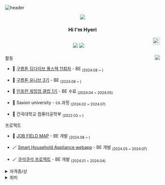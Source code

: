 
![header](https://capsule-render.vercel.app/api?type=wave&color=auto&text=Github%20Hyeri)

<div align="center">
<!--horizontal divider(gradiant)-->
<img src="https://user-images.githubusercontent.com/73097560/115834477-dbab4500-a447-11eb-908a-139a6edaec5c.gif">
  
  ### Hi I'm Hyeri
  
  <img align="right" width="23" src="https://github.com/seondal/seondal/assets/75469131/f3735e2a-2fb1-4e7f-bbea-81f5698213b0" />

  <a href="https://im-not-robot-0.tistory.com/"><img src="https://img.shields.io/badge/Hyeri.blog-3DDC84?style=badge&logo=Velog&logoColor=white"/></a> <a href="https://clear-wax-441.notion.site/Project-ReadMe-3046b186ffa64aafa26ca19a3e9ff8d9?pvs=74"><img src="https://img.shields.io/badge/Projects-735998?style=badge&logo=GitHub&logoColor=white"/></a> 
  ---

</div>

<a href="https://solved.ac/haerizian"><img align="right" src="http://mazassumnida.wtf/api/v2/generate_badge?boj=haerizian&theme=dark"/></a>

활동

- 🎤 [구름톤 딥다이브 풀스택 11회차](https://9oormthon.university/) - BE  <sub>(2024.08 ~ )</sub>

- 🎤 [구름톤 유니브 3기](https://9oormthon.university/) - BE  <sub>(2024.08 ~ )</sub>

- 🎤 [인프런 워밍업 클럽 1기](https://www.inflearn.com/course/offline/inflearn-warmup-club-study-1) - BE 수료 <sub>(2024.04 ~ 2024.05)</sub>

- 🎤 Saxion university - cs 과정 <sub>(2024.02 ~ 2024.07)</sub>

- 🎤 건국대학교 컴퓨터공학부 <sub>(2022.03 ~ )</sub>



프로젝트

- 🥗 [JOB FIELD MAP](https://github.com/Hyeri1ee/JobFieldMap) - BE 개발 <sub>(2024.08 ~ )</sub>

- 🪄 [Smart Household Appliance webapp]() - BE 개발 <sub>(2024.05 ~ 2024.07)</sub>

- 🪄 [쿠석쿠석 프로젝트](https://github.com/KONKUK-MAP-Service/Ku-suk-Ku-suk) - BE 개발 <sub>(2024.01 ~ 2024.04)</sub>



</div>
<details>
<summary>자격증/상</summary>
<div markdown="1">

|기간|활동| 
|:-:|-:|
|<sub>2024.08 ~ 24.08</sub>| 오픽 IH  | 
|<sub>2023.08 ~ 23.08</sub>| 건국대학교 모빌리티 창업 캠프 팀 대상  |
|<sub>2022.07 ~ 22.07</sub>| 토익 855  |

</div>
</details>

<details>
  <summary>취미</summary>
  헬스, 여행, 스몰톡
</details>
